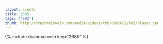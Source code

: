 ```yaml
--- 
layout: sieutv
title: 2685
tags: ["002"]
thumb: http://drainmainvein.com/media/videos/tmb/000/002/685/player.jpg
---
```

{% include drainmainvein key="2685" %} 
